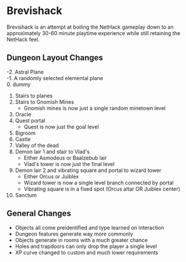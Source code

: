 # Brevishack
Brevishack is an attempt at boiling the NetHack gameplay down to an approximately 30-60 minute playtime experience while still retaining the NetHack feel.

## Dungeon Layout Changes
  -2. Astral Plane  
  -1. A randomly selected elemental plane  
  0. dummy
  1. Stairs to planes
  2. Stairs to Gnomish Mines
      - Gnomish mines is now just a single random minetown level
  3. Oracle
  4. Quest portal
      - Quest is now just the goal level
  5. Bigroom
  6. Castle
  7. Valley of the dead
  8. Demon lair 1 and stair to Vlad's
      - Either Asmodeus or Baalzebub lair
      - Vlad's tower is now just the final level
  9. Demon lair 2 and vibrating square and portal to wizard tower
      - Either Orcus or Juiblex
      - Wizard tower is now a single level branch connected by portal
      - Vibrating square is in a fixed spot (Orcus altar OR Juiblex center)
  10. Sanctum
  
## General Changes
- Objects all come preidentified and type learned on interaction
- Dungeon features generate way more commonly
- Objects generate in rooms with a much greater chance
- Holes and trapdoors can only drop the player a single level
- XP curve changed to custom and much lower requirements
